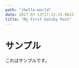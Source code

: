 ```yaml
---
path: "/hello-world"
date: 2017-07-12T17:12:33.962Z
title: "My First Gatsby Post"
---
```


# サンプル

これはサンプルです。
